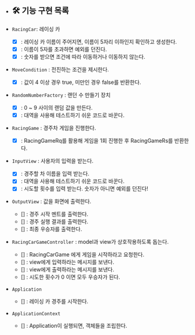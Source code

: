 * ## 🛠 기능 구현 목록

* `RacingCar`: 레이싱 카
    * [x] : 레이싱 카 이름이 주어지면, 이름이 5자리 이하인지 확인하고 생성한다.
    * [x] : 이름이 5자를 초과하면 예외를 던진다.
    * [x] : 숫자를 받으면 조건에 따라 이동하거나 이동하지 않는다.

* `MoveCondition` : 전진하는 조건을 제시한다.
    * [x] : 값이 4 이상 경우 true, 미만인 경우 false를 반환한다.

* `RandomNumberFactory` : 랜던 수 만들기 장치
    * [x] : 0 ~ 9 사이의 랜덤 값을 만든다.
    * [x] : 대역을 사용해 테스트하기 쉬운 코드로 바꾼다.

* `RacingGame` : 경주차 게임을 진행한다.
    * [x] : RacingGameRq를 활용해 게임을 1회 진행한 후 RacingGameRs를 반환한다.

* `InputView` : 사용자의 입력을 받는다.
    * [x] : 경주할 차 이름을 입력 받는다.
    * [x] : 대역을 사용해 테스트하기 쉬운 코드로 바꾼다.
    * [x] : 시도할 횟수를 입력 받는다. 숫자가 아니면 예외를 던진다!

* `OutputView` : 값을 화면에 출력한다.
    * [] : 경주 시작 멘트를 출력한다.
    * [] : 경주 실행 결과를 출력한다.
    * [] : 최종 우승자를 출력한다.

* `RacingCarGameController` : model과 view가 상호작용하도록 돕는다.
    * [] : RacingCarGame 에게 게임을 시작하라고 요청한다.
    * [] : view에게 입력하라는 메시지를 보낸다.
    * [] : view에게 출력하라는 메시지를 보낸다.
    * [] : 시도한 횟수가 0 이면 모두 우승자가 된다.

* `Application`
    * [] : 레이싱 카 경주를 시작한다.

* `ApplicationContext`
    * [] : Application이 실행되면, 객체들을 조립한다.